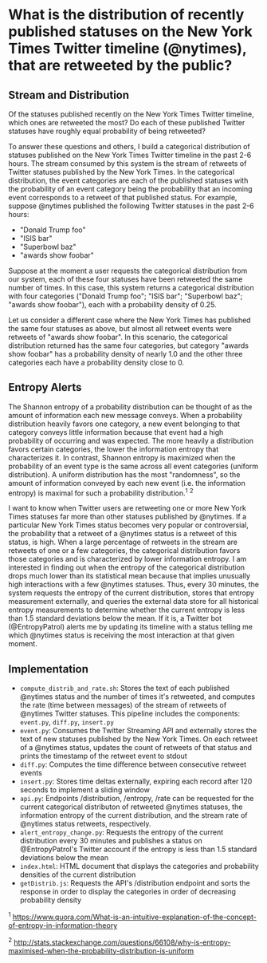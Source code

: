 What is the distribution of recently published statuses on the New York Times Twitter timeline (@nytimes), that are retweeted by the public?
===================================================================================================

Stream and Distribution
------------------------
Of the statuses published recently on the New York Times Twitter timeline, which ones are retweeted the most? Do each of these published Twitter statuses have roughly equal probability of being retweeted?

To answer these questions and others, I build a categorical distribution of statuses published on the New York Times Twitter timeline in the past 2-6 hours. The stream consumed by this system is the stream of retweets of Twitter statuses published by the New York Times. In the categorical distribution, the event categories are each of the published statuses with the probability of an event category being the probability that an incoming event corresponds to a retweet of that published status. For example, suppose @nytimes published the following Twitter statuses in the past 2-6 hours:
- "Donald Trump foo"
- "ISIS bar"
- "Superbowl baz"
- "awards show foobar"

Suppose at the moment a user requests the categorical distribution from our system, each of these four statuses have been retweeted the same number of times. In this case, this system returns a categorical distribution with four categories ("Donald Trump foo"; "ISIS bar"; "Superbowl baz"; "awards show foobar"), each with a probability density of 0.25.

Let us consider a different case where the New York Times has published the same four statuses as above, but almost all retweet events were retweets of "awards show foobar". In this scenario, the categorical distribution returned has the same four categories, but category "awards show foobar" has a probability density of nearly 1.0 and the other three categories each have a probability density close to 0.

Entropy Alerts
---------------
The Shannon entropy of a probability distribution can be thought of as the amount of information each new message conveys. When a probability distribution heavily favors one category, a new event belonging to that category conveys little information because that event had a high probability of occurring and was expected. The more heavily a distribution favors certain categories, the lower the information entropy that characterizes it. In contrast, Shannon entropy is maximized when the probability of an event type is the same across all event categories (uniform distribution). A uniform distribution has the most "randomness", so the amount of information conveyed by each new event (i.e. the information entropy) is maximal for such a probability distribution.<sup>1</sup> <sup>2</sup>

I want to know when Twitter users are retweeting one or more New York Times statuses far more than other statuses published by @nytimes. If a particular New York Times status becomes very popular or controversial, the probability that a retweet of a @nytimes status is a retweet of this status, is high. When a large percentage of retweets in the stream are retweets of one or a few categories, the categorical distribution favors those categories and is characterized by lower information entropy. I am interested in finding out when the entropy of the categorical distribution drops much lower than its statistical mean because that implies unusually high interactions with a few @nytimes statuses. Thus, every 30 minutes, the system requests the entropy of the current distribution, stores that entropy measurement externally, and queries the external data store for all historical entropy measurements to determine whether the current entropy is less than 1.5 standard deviations below the mean. If it is, a Twitter bot (@EntropyPatrol) alerts me by updating its timeline with a status telling me which @nytimes status is receiving the most interaction at that given moment.

Implementation
--------------
* `compute_distrib_and_rate.sh`: Stores the text of each published @nytimes status and the number of times it's retweeted, and computes the rate (time between messages) of the stream of retweets of @nytimes Twitter statuses. This pipeline includes the components: `event.py`, `diff.py`, `insert.py`
* `event.py`: Consumes the Twitter Streaming API and externally stores the text of new statuses published by the New York Times. On each retweet of a @nytimes status, updates the count of retweets of that status and prints the timestamp of the retweet event to stdout
* `diff.py`: Computes the time difference between consecutive retweet events
* `insert.py`: Stores time deltas externally, expiring each record after 120 seconds to implement a sliding window
* `api.py`: Endpoints /distribution, /entropy, /rate can be requested for the current categorical distributon of retweeted @nytimes statuses, the information entropy of the current distribution, and the stream rate of @nytimes status retweets, respectively.
* `alert_entropy_change.py`: Requests the entropy of the current distribution every 30 minutes and publishes a status on @EntropyPatrol's Twitter account if the entropy is less than 1.5 standard deviations below the mean
* `index.html`: HTML document that displays the categories and probability densities of the current distribution
* `getDistrib.js`: Requests the API's /distribution endpoint and sorts the response in order to display the categories in order of decreasing probability density

<sup>1</sup> https://www.quora.com/What-is-an-intuitive-explanation-of-the-concept-of-entropy-in-information-theory

<sup>2</sup> http://stats.stackexchange.com/questions/66108/why-is-entropy-maximised-when-the-probability-distribution-is-uniform